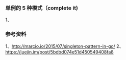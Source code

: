 ### 单例的 5 种模式（complete it)
1、


### 参考资料
1、http://marcio.io/2015/07/singleton-pattern-in-go/
2、https://juejin.im/post/5bdbd074e51d450549408fa8